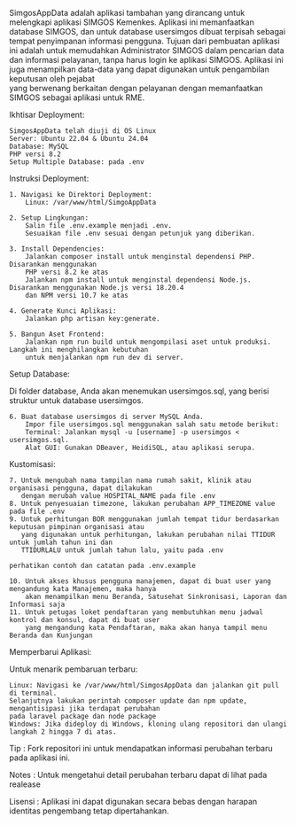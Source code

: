 SimgosAppData adalah aplikasi tambahan yang dirancang untuk melengkapi aplikasi SIMGOS Kemenkes. 
Aplikasi ini memanfaatkan database SIMGOS, dan untuk database usersimgos dibuat terpisah sebagai 
tempat penyimpanan informasi pengguna.
Tujuan dari pembuatan aplikasi ini adalah untuk memudahkan Administrator SIMGOS dalam pencarian data dan 
informasi pelayanan, tanpa harus login ke aplikasi SIMGOS. 
Aplikasi ini juga menampilkan data-data yang dapat digunakan untuk pengambilan keputusan oleh pejabat  
yang berwenang berkaitan dengan pelayanan dengan memanfaatkan SIMGOS sebagai aplikasi untuk RME.

Ikhtisar Deployment:

    SimgosAppData telah diuji di OS Linux
    Server: Ubuntu 22.04 & Ubuntu 24.04
    Database: MySQL
    PHP versi 8.2
    Setup Multiple Database: pada .env

Instruksi Deployment:

    1. Navigasi ke Direktori Deployment:
        Linux: /var/www/html/SimgoAppData

    2. Setup Lingkungan:
        Salin file .env.example menjadi .env.
        Sesuaikan file .env sesuai dengan petunjuk yang diberikan.

    3. Install Dependencies:
        Jalankan composer install untuk menginstal dependensi PHP. Disarankan menggunakan 
        PHP versi 8.2 ke atas
        Jalankan npm install untuk menginstal dependensi Node.js. Disarankan menggunakan Node.js versi 18.20.4 
        dan NPM versi 10.7 ke atas

    4. Generate Kunci Aplikasi:
        Jalankan php artisan key:generate.

    5. Bangun Aset Frontend:
        Jalankan npm run build untuk mengompilasi aset untuk produksi. Langkah ini menghilangkan kebutuhan 
        untuk menjalankan npm run dev di server.

Setup Database:

Di folder database, Anda akan menemukan usersimgos.sql, yang berisi struktur untuk database usersimgos. 

    6. Buat database usersimgos di server MySQL Anda.
        Impor file usersimgos.sql menggunakan salah satu metode berikut:
        Terminal: Jalankan mysql -u [username] -p usersimgos < usersimgos.sql.
        Alat GUI: Gunakan DBeaver, HeidiSQL, atau aplikasi serupa.

Kustomisasi:

    7. Untuk mengubah nama tampilan nama rumah sakit, klinik atau organisasi pengguna, dapat dilakukan 
       dengan merubah value HOSPITAL_NAME pada file .env
    8. Untuk penyesuaian timezone, lakukan perubahan APP_TIMEZONE value pada file .env 
    9. Untuk perhitungan BOR menggunakan jumlah tempat tidur berdasarkan keputusan pimpinan organisasi atau  
       yang digunakan untuk perhitungan, lakukan perubahan nilai TTIDUR untuk jumlah tahun ini dan 
       TTIDURLALU untuk jumlah tahun lalu, yaitu pada .env 
    
    perhatikan contoh dan catatan pada .env.example
    
    10. Untuk akses khusus pengguna manajemen, dapat di buat user yang mengandung kata Manajemen, maka hanya
        akan menampilkan menu Beranda, Satusehat Sinkronisasi, Laporan dan Informasi saja
    11. Untuk petugas loket pendaftaran yang membutuhkan menu jadwal kontrol dan konsul, dapat di buat user 
        yang mengandung kata Pendaftaran, maka akan hanya tampil menu Beranda dan Kunjungan


Memperbarui Aplikasi:

Untuk menarik pembaruan terbaru:

    Linux: Navigasi ke /var/www/html/SimgosAppData dan jalankan git pull di terminal. 
    Selanjutnya lakukan perintah composer update dan npm update, mengantisipasi jika terdapat perubahan 
    pada laravel package dan node package
    Windows: Jika dideploy di Windows, kloning ulang repositori dan ulangi langkah 2 hingga 7 di atas.

Tip : 
Fork repositori ini untuk mendapatkan informasi perubahan terbaru pada aplikasi ini.

Notes : 
Untuk mengetahui detail perubahan terbaru dapat di lihat pada realease

Lisensi :
Aplikasi ini dapat digunakan secara bebas dengan harapan identitas pengembang tetap dipertahankan. 

